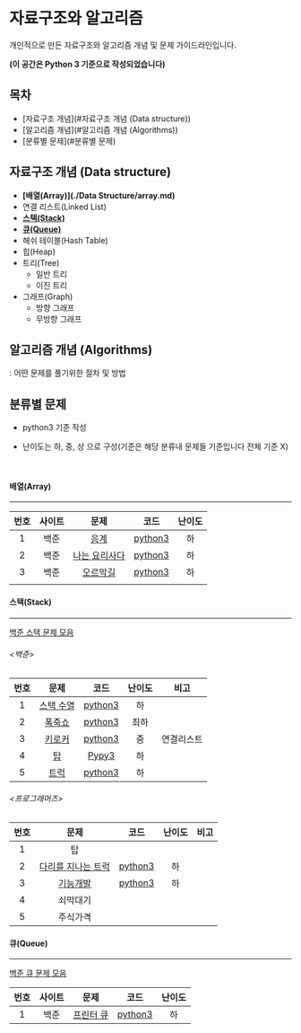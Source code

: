# 자료구조와 알고리즘
개인적으로 만든 자료구조와 알고리즘 개념 및 문제 가이드라인입니다.

**(이 공간은 Python 3 기준으로 작성되었습니다)**

## 목차

- [자료구조 개념](#자료구조 개념 (Data structure))
- [알고리즘 개념](#알고리즘 개념 (Algorithms))
- [분류별 문제](#분류별 문제)

## 자료구조 개념 (Data structure)

- **[배열(Array)](./Data Structure/array.md)**
- 연결 리스트(Linked List)
- **[스택(Stack)](https://charincoding.com/2019/05/23/1-스택/)**
- **[큐(Queue)]([https://charincoding.com/2019/05/23/2-%ed%81%90/](https://charincoding.com/2019/05/23/2-큐/))**
- 해쉬 테이블(Hash Table)
- 힙(Heap)
- 트리(Tree)
  - 일반 트리
  - 이진 트리
- 그래프(Graph)
  - 방향 그래프
  - 무방향 그래프

## 알고리즘 개념 (Algorithms)

: 어떤 문제를 풀기위한 절차 및 방법

## 분류별 문제

- python3 기준 작성

- 난이도는 하, 중, 상 으로 구성(기준은 해당 분류내 문제들 기준입니다 전체 기준 X)

  <br>

#### 배열(Array)

------

| 번호 | 사이트 |                         문제                          |                   코드                    | 난이도 |
| :--: | :----: | :---------------------------------------------------: | :---------------------------------------: | :----: |
|  1   |  백준  |     [음계](https://www.acmicpc.net/problem/2920)      | [python3](./Quizes/backjoon/back_2920.py) |   하   |
|  2   |  백준  | [나는 요리사다](https://www.acmicpc.net/problem/2953) | [python3](./Quizes/backjoon/back_2953.py) |   하   |
|  3   |  백준  |   [오르막길](https://www.acmicpc.net/problem/2846)    | [python3](./Quizes/backjoon/back_2846.py) |   하   |
|      |        |                                                       |                                           |        |

#### 스택(Stack) 

------
[백준 스택 문제 모음](https://www.acmicpc.net/problem/tag/%EC%8A%A4%ED%83%9D)

###### <백준>

| 번호 |                       문제                        |                    코드                    | 난이도 |    비고    |
| :--: | :-----------------------------------------------: | :----------------------------------------: | :----: | :--------: |
|  1   | [스택 수열](https://www.acmicpc.net/problem/1874) | [python3](./Quizes/backjoon/back_1874.py)  |   하   |            |
|  2   |  [폭죽쇼](https://www.acmicpc.net/problem/1773)   | [python3](./Quizes/backjoon/back_1773.py)  |  최하  |            |
|  3   |  [키로커](https://www.acmicpc.net/problem/5397)   | [python3](./Quizes/backjoon/back_5397.py)  |   중   | 연결리스트 |
|  4   |    [탑](https://www.acmicpc.net/problem/2493)     |  [Pypy3](./Quizes/backjoon/back_2493.py)   |   하   |            |
|  5   |   [트럭](https://www.acmicpc.net/problem/13335)   | [python3](./Quizes/backjoon/back_13335.py) |   하   |            |

###### <프로그래머즈>

| 번호 |                             문제                             |                       코드                        | 난이도 | 비고 |
| :--: | :----------------------------------------------------------: | :-----------------------------------------------: | :----: | :--: |
|  1   |                              탑                              |                                                   |        |      |
|  2   | [다리를 지나는 트럭](https://programmers.co.kr/learn/courses/30/lessons/42583) | [python3](./Quizes/programmers/truck_crossing.py) |   하   |      |
|  3   | [기능개발](https://programmers.co.kr/learn/courses/30/lessons/42586) |  [python3](./Quizes/programmers/function_dev.py)  |   하   |      |
|  4   |                           쇠막대기                           |                                                   |        |      |
|  5   |                           주식가격                           |                                                   |        |      |



#### 큐(Queue)

------
[백준 큐 문제 모음](https://www.acmicpc.net/problem/tag/%ED%81%90)

| 번호 | 사이트 |                       문제                        |                   코드                    | 난이도 |
| :--: | :----: | :-----------------------------------------------: | :---------------------------------------: | :----: |
|  1   |  백준  | [프린터 큐](https://www.acmicpc.net/problem/1966) | [python3](./Quizes/backjoon/back_1996.py) |   하   |